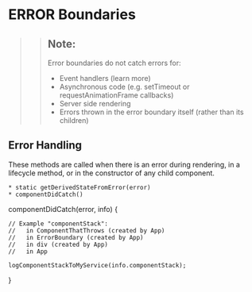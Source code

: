 # ERROR Boundaries
>> ## Note:
>> 
>> Error boundaries do not catch errors for:
>> 
>> * Event handlers (learn more)
>> * Asynchronous code (e.g. setTimeout or requestAnimationFrame callbacks)
>> * Server side rendering
>> * Errors thrown in the error boundary itself (rather than its children)


## Error Handling
These methods are called when there is an error during rendering, in a lifecycle method, or in the constructor of any child component.

	* static getDerivedStateFromError(error)
	* componentDidCatch()

componentDidCatch(error, info) {

    // Example "componentStack":
    //   in ComponentThatThrows (created by App)
    //   in ErrorBoundary (created by App)
    //   in div (created by App)
    //   in App

    logComponentStackToMyService(info.componentStack);
	
}